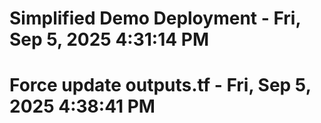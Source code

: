 # Simplified Demo Deployment - Fri, Sep  5, 2025  4:31:14 PM
# Force update outputs.tf - Fri, Sep  5, 2025  4:38:41 PM
